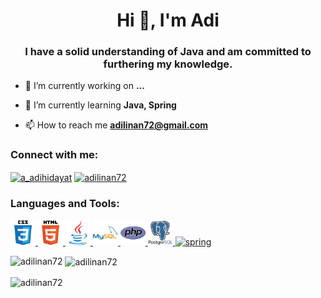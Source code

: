 <h1 align="center">Hi 👋, I'm Adi</h1>
<h3 align="center">I have a solid understanding of Java and am committed to furthering my knowledge.</h3>

- 🔭 I’m currently working on **...**

- 🌱 I’m currently learning **Java, Spring**

- 📫 How to reach me **adilinan72@gmail.com**

<h3 align="left">Connect with me:</h3>
<p align="left">
<a href="https://instagram.com/a_adihidayat" target="blank"><img align="center" src="https://raw.githubusercontent.com/rahuldkjain/github-profile-readme-generator/master/src/images/icons/Social/instagram.svg" alt="a_adihidayat" height="30" width="40" /></a>
<a href="https://www.leetcode.com/adilinan72" target="blank"><img align="center" src="https://raw.githubusercontent.com/rahuldkjain/github-profile-readme-generator/master/src/images/icons/Social/leet-code.svg" alt="adilinan72" height="30" width="40" /></a>
</p>

<h3 align="left">Languages and Tools:</h3>
<p align="left"> <a href="https://www.w3schools.com/css/" target="_blank" rel="noreferrer"> <img src="https://raw.githubusercontent.com/devicons/devicon/master/icons/css3/css3-original-wordmark.svg" alt="css3" width="40" height="40"/> </a> <a href="https://www.w3.org/html/" target="_blank" rel="noreferrer"> <img src="https://raw.githubusercontent.com/devicons/devicon/master/icons/html5/html5-original-wordmark.svg" alt="html5" width="40" height="40"/> </a> <a href="https://www.java.com" target="_blank" rel="noreferrer"> <img src="https://raw.githubusercontent.com/devicons/devicon/master/icons/java/java-original.svg" alt="java" width="40" height="40"/> </a> <a href="https://www.mysql.com/" target="_blank" rel="noreferrer"> <img src="https://raw.githubusercontent.com/devicons/devicon/master/icons/mysql/mysql-original-wordmark.svg" alt="mysql" width="40" height="40"/> </a> <a href="https://www.php.net" target="_blank" rel="noreferrer"> <img src="https://raw.githubusercontent.com/devicons/devicon/master/icons/php/php-original.svg" alt="php" width="40" height="40"/> </a> <a href="https://www.postgresql.org" target="_blank" rel="noreferrer"> <img src="https://raw.githubusercontent.com/devicons/devicon/master/icons/postgresql/postgresql-original-wordmark.svg" alt="postgresql" width="40" height="40"/> </a> <a href="https://spring.io/" target="_blank" rel="noreferrer"> <img src="https://www.vectorlogo.zone/logos/springio/springio-icon.svg" alt="spring" width="40" height="40"/> </a> </p>

<p><img align="left" src="https://github-readme-stats.vercel.app/api/top-langs?username=adilinan72&show_icons=true&locale=en&layout=compact" alt="adilinan72" /></p>

<p>&nbsp;<img align="center" src="https://github-readme-stats.vercel.app/api?username=adilinan72&show_icons=true&locale=en" alt="adilinan72" /></p>

<p><img align="center" src="https://github-readme-streak-stats.herokuapp.com/?user=adilinan72&" alt="adilinan72" /></p>
